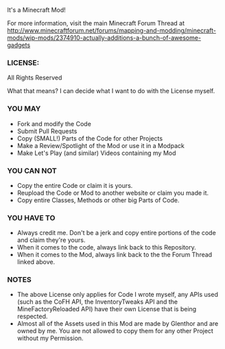It's a Minecraft Mod!

For more information, visit the main Minecraft Forum Thread at http://www.minecraftforum.net/forums/mapping-and-modding/minecraft-mods/wip-mods/2374910-actually-additions-a-bunch-of-awesome-gadgets



### LICENSE:
All Rights Reserved

What that means? I can decide what I want to do with the License myself.

### YOU MAY
- Fork and modify the Code
- Submit Pull Requests
- Copy (SMALL!) Parts of the Code for other Projects
- Make a Review/Spotlight of the Mod or use it in a Modpack
- Make Let's Play (and similar) Videos containing my Mod


### YOU CAN NOT
- Copy the entire Code or claim it is yours.
- Reupload the Code or Mod to another website or claim you made it.
- Copy entire Classes, Methods or other big Parts of Code.

### YOU HAVE TO
- Always credit me. Don't be a jerk and copy entire portions of the code and claim they're yours.
- When it comes to the code, always link back to this Repository.
- When it comes to the Mod, always link back to the the Forum Thread linked above.

### NOTES
- The above License only applies for Code I wrote myself, any APIs used (such as the CoFH API, the InventoryTweaks API and the MineFactoryReloaded API) have their own License that is being respected.
- Almost all of the Assets used in this Mod are made by Glenthor and are owned by me. You are not allowed to copy them for any other Project without my Permission.

